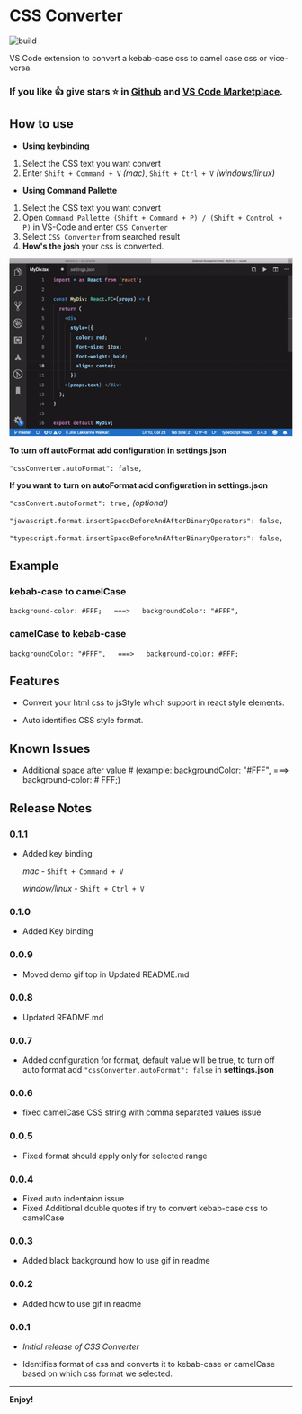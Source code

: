# CSS Converter

![build](https://travis-ci.org/Lakkanna/css-converter.svg?branch=master)

VS Code extension to convert a kebab-case css to camel case css or vice-versa. 

### If you like 👍 give stars ⭐️ in [Github](https://github.com/Lakkanna/css-converter) and [VS Code Marketplace](https://marketplace.visualstudio.com/items?itemName=Lakkannawalikar.css-converter&ssr=false#review-details).

## How to use
  * **Using keybinding**

  1. Select the CSS text you want convert
  2. Enter `Shift + Command + V` *(mac)*,   `Shift + Ctrl + V` *(windows/linux)*

  * **Using Command Pallette**

  1. Select the CSS text you want convert
  2. Open  `Command Pallette (Shift + Command + P) / (Shift + Control + P)` in VS-Code and enter `CSS Converter`
  3. Select `CSS Converter` from searched result
  4. **How's the josh** your css is converted.


![how to use](images/demo-kebab-camel.gif)

  **To turn off autoFormat add configuration in settings.json**

  `"cssConverter.autoFormat": false,`

  **If you want to turn on autoFormat add configuration in settings.json**

  `"cssConvert.autoFormat": true,`  *(optional)*

  `"javascript.format.insertSpaceBeforeAndAfterBinaryOperators": false,`
  
  `"typescript.format.insertSpaceBeforeAndAfterBinaryOperators": false,`


## Example
  ### **kebab-case to camelCase**
    background-color: #FFF;   ===>   backgroundColor: "#FFF",

  ### **camelCase to kebab-case**
    backgroundColor: "#FFF",   ===>   background-color: #FFF;

## Features

* Convert your html css to jsStyle which support in react style elements.

* Auto identifies CSS style format.

## Known Issues

* Additional space after value # (example: backgroundColor: "#FFF",  ===>  background-color: # FFF;)

## Release Notes

### 0.1.1
* Added key binding

  *mac* - `Shift + Command + V`
  
  *window/linux* - `Shift + Ctrl + V`

### 0.1.0
* Added Key binding

### 0.0.9
* Moved demo gif top in Updated README.md

### 0.0.8
* Updated README.md

### 0.0.7
* Added configuration for format, default value will be true, to turn off auto format add `"cssConverter.autoFormat": false` in **settings.json**

### 0.0.6
* fixed camelCase CSS string with comma separated values issue

### 0.0.5
* Fixed format should apply only for selected range

### 0.0.4
* Fixed auto indentaion issue
* Fixed Additional double quotes if try to convert kebab-case css to camelCase

### 0.0.3
* Added black background how to use gif in readme

### 0.0.2
* Added how to use gif in readme

### 0.0.1
* *Initial release of CSS Converter*

* Identifies format of css and converts it to kebab-case or camelCase based on which css format we selected.

-----------------------------------------------------------------------------------------------------------


**Enjoy!**
